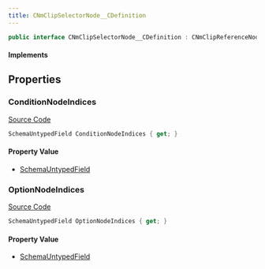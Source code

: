 ```yaml
---
title: CNmClipSelectorNode__CDefinition
---
```


```csharp
public interface CNmClipSelectorNode__CDefinition : CNmClipReferenceNode__CDefinition, CNmPoseNode__CDefinition, CNmGraphNode__CDefinition, ISchemaClass<CNmGraphNode__CDefinition>, ISchemaClass<CNmPoseNode__CDefinition>, ISchemaClass<CNmClipReferenceNode__CDefinition>, ISchemaClass<CNmClipSelectorNode__CDefinition>, ISchemaField, ISchemaClass, INativeHandle
```

#### Implements

## Properties

### ConditionNodeIndices

[Source Code](https://github.com/swiftly-solution/swiftlys2/blob/beta/managed/src/SwiftlyS2.Generated/Schemas/Interfaces/CNmClipSelectorNode__CDefinition.cs#L20)

```csharp
SchemaUntypedField ConditionNodeIndices { get; }
```

#### Property Value

- [SchemaUntypedField](/docs/api/shared/schemas/schemauntypedfield)

### OptionNodeIndices

[Source Code](https://github.com/swiftly-solution/swiftlys2/blob/beta/managed/src/SwiftlyS2.Generated/Schemas/Interfaces/CNmClipSelectorNode__CDefinition.cs#L17)

```csharp
SchemaUntypedField OptionNodeIndices { get; }
```

#### Property Value

- [SchemaUntypedField](/docs/api/shared/schemas/schemauntypedfield)

